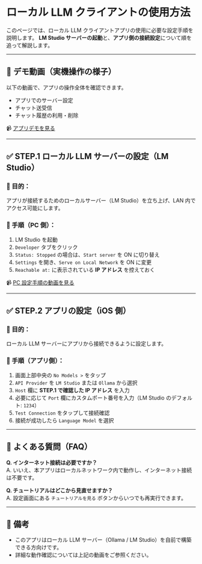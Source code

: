# ローカル LLM クライアントの使用方法

このページでは、ローカル LLM クライアントアプリの使用に必要な設定手順を説明します。
**LM Studio サーバーの起動**と、**アプリ側の接続設定**について順を追って解説します。

---

## 🎥 デモ動画（実機操作の様子）

以下の動画で、アプリの操作全体を確認できます。

- アプリでのサーバー設定
- チャット送受信
- チャット履歴の利用・削除

📹 [アプリデモを見る](./videos/app-demo.mp4)

---

## ✅ STEP.1 ローカル LLM サーバーの設定（LM Studio）

### 🎯 目的：

アプリが接続するためのローカルサーバー（LM Studio）を立ち上げ、LAN 内でアクセス可能にします。

### 🔧 手順（PC 側）：

1. LM Studio を起動
2. `Developer` タブをクリック
3. `Status: Stopped` の場合は、`Start server` を ON に切り替え
4. `Settings` を開き、`Serve on Local Network` を ON に変更
5. `Reachable at:` に表示されている **IP アドレス** を控えておく

📹 [PC 設定手順の動画を見る](./videos/pc-settings.mp4)

---

## ✅ STEP.2 アプリの設定（iOS 側）

### 🎯 目的：

ローカル LLM サーバーにアプリから接続できるように設定します。

### 📱 手順（アプリ側）：

1. 画面上部中央の `No Models >` をタップ
2. `API Provider` を `LM Studio` または `Ollama` から選択
3. `Host` 欄に **STEP.1 で確認した IP アドレス** を入力
4. 必要に応じて `Port` 欄にカスタムポート番号を入力（LM Studio のデフォルト: `1234`）
5. `Test Connection` をタップして接続確認
6. 接続が成功したら `Language Model` を選択

---

## 💬 よくある質問（FAQ）

**Q. インターネット接続は必要ですか？**  
A. いいえ、本アプリはローカルネットワーク内で動作し、インターネット接続は不要です。

**Q. チュートリアルはどこから見直せますか？**  
A. 設定画面にある `チュートリアルを見る` ボタンからいつでも再実行できます。

---

## 📝 備考

- このアプリはローカル LLM サーバー（Ollama / LM Studio）を自前で構築できる方向けです。
- 詳細な動作確認については上記の動画をご参照ください。
